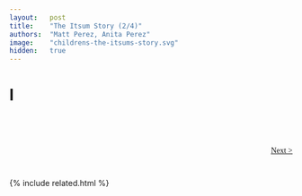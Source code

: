```yaml
---
layout:   post
title:    "The Itsum Story (2/4)"
authors:  "Matt Perez, Anita Perez"
image:    "childrens-the-itsums-story.svg"
hidden:   true
---
```


<div style='display:none; '>
 <p>How their story continues&hellip;</p>
</div>

<h1></h1>
 <p></p>

<h1></h1>
 <p></p>

<h1></h1>
 <p></p>

<h1>l</h1>
 <p></p>

<br/>

<h1></h1>
 <p></p>

<h1></h1>
 <p></p>

<div style="margin-bottom:1in; font-family: American Typewriter, serif; ">
 <span style="float:right; ">  <a href="https://radicalcompanies.com/2024/09/01/the-itsums-story-02">Next &gt;</a></span>
</div>

{% include related.html %}